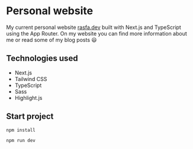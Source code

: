 # Personal website

My current personal website [rasfa.dev](https://rasfa.dev) built with Next.js and TypeScript using the App Router. On my website you can find more information about me or read some of my blog posts 😃

## Technologies used

- Next.js
- Tailwind CSS
- TypeScript
- Sass
- Highlight.js

## Start project

```
npm install
```

```
npm run dev
```
